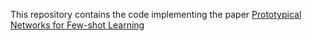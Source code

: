 This repository contains the code implementing the paper [Prototypical Networks for Few-shot Learning](https://arxiv.org/pdf/1703.05175)